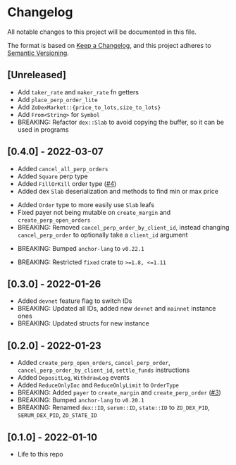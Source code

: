 # Changelog

All notable changes to this project will be documented in this file.

The format is based on [Keep a Changelog](https://keepachangelog.com/en/1.0.0/),
and this project adheres to [Semantic Versioning](https://semver.org/spec/v2.0.0.html).

## [Unreleased]

- Add `taker_rate` and `maker_rate` fn getters
- Add `place_perp_order_lite`
- Add `ZoDexMarket::{price_to_lots,size_to_lots}`
- Add `From<String>` for `Symbol`
- BREAKING: Refactor `dex::Slab` to avoid copying the buffer, so it can be used in programs

## [0.4.0] - 2022-03-07

- Added `cancel_all_perp_orders`
- Added `Square` perp type
- Added `FillOrKill` order type ([#4](https://github.com/01protocol/zo-abi/pull/4))
- Added dex `Slab` deserialization and methods to find min or max price
* Added `Order` type to more easily use `Slab` leafs
* Fixed payer not being mutable on `create_margin` and `create_perp_open_orders`
* BREAKING: Removed `cancel_perp_order_by_client_id`, instead changing `cancel_perp_order` to optionally take a `client_id` argument
- BREAKING: Bumped `anchor-lang` to `v0.22.1`
* BREAKING: Restricted `fixed` crate to `>=1.8, <=1.11`

## [0.3.0] - 2022-01-26

- Added `devnet` feature flag to switch IDs
- BREAKING: Updated all IDs, added new `devnet` and `mainnet` instance ones
- BREAKING: Updated structs for new instance

## [0.2.0] - 2022-01-23

- Added `create_perp_open_orders`, `cancel_perp_order`, `cancel_perp_order_by_client_id`, `settle_funds` instructions
- Added `DepositLog`, `WithdrawLog` events
- Added `ReduceOnlyIoc` and `ReduceOnlyLimit` to `OrderType`
- BREAKING: Added `payer` to `create_margin` and `create_perp_order` ([#3](https://github.com/01protocol/zo-abi/pull/3))
- BREAKING: Bumped `anchor-lang` to `v0.20.1`
- BREAKING: Renamed `dex::ID`, `serum::ID`, `state::ID` to `ZO_DEX_PID`, `SERUM_DEX_PID`, `ZO_STATE_ID`

## [0.1.0] - 2022-01-10

- Life to this repo
